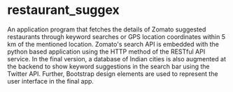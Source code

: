 # restaurant_suggex
An application program that fetches the details of Zomato suggested restaurants through keyword searches 
or GPS location coordinates within 5 km of the mentioned location. Zomato's search API is embedded with 
the python based application using the HTTP method of the RESTful API service. In the final version, a 
database of Indian cities is also augmented at the backend to show keyword suggestions in the search bar
using the Twitter API. Further, Bootstrap design elements are used to represent the user interface in the 
final app.
